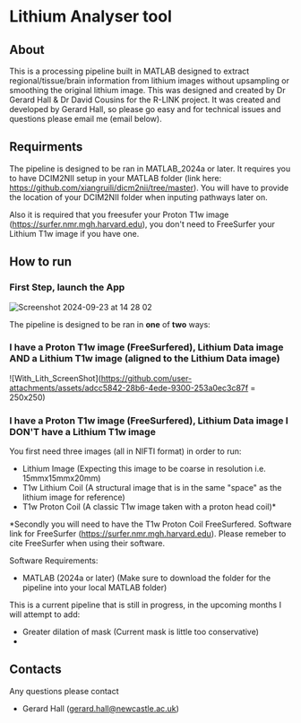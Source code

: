 # Lithium Analyser tool

## About
This is a processing pipeline built in MATLAB designed to extract regional/tissue/brain information from lithium images without upsampling or smoothing the original lithium image. 
This was designed and created by Dr Gerard Hall & Dr David Cousins for the R-LINK project. It was created and developed by Gerard Hall, so please go easy and for technical issues and questions please email me (email below). 

## Requirments
The pipeline is designed to be ran in MATLAB_2024a or later. It requires you to have DCIM2NII setup in your MATLAB folder (link here: https://github.com/xiangruili/dicm2nii/tree/master). You will have to provide the location of your DCIM2NII folder when inputing pathways later on. 

Also it is required that you freesufer your Proton T1w image (https://surfer.nmr.mgh.harvard.edu), you don't need to FreeSurfer your Lithium T1w image if you have one. 

## How to run

### First Step, launch the App 

![Screenshot 2024-09-23 at 14 28 02](https://github.com/user-attachments/assets/fedcda28-2a7a-49c9-b590-a12328a92e82)

The pipeline is designed to be ran in **one** of **two** ways: 

### I have a Proton T1w image (FreeSurfered), Lithium Data image **AND** a Lithium T1w image (aligned to the Lithium Data image)

![With_Lith_ScreenShot](https://github.com/user-attachments/assets/adcc5842-28b6-4ede-9300-253a0ec3c87f = 250x250)


### I have a Proton T1w image (FreeSurfered), Lithium Data image **I DON'T** have a Lithium T1w image 




You first need three images (all in NIFTI format) in order to run: 
  - Lithium Image (Expecting this image to be coarse in resolution i.e. 15mmx15mmx20mm)
  - T1w Lithium Coil (A structural image that is in the same "space" as the lithium image for reference) 
  - T1w Proton Coil (A classic T1w image taken with a proton head coil)* 

*Secondly you will need to have the T1w Proton Coil FreeSurfered. Software link for FreeSurfer (https://surfer.nmr.mgh.harvard.edu). 
Please remeber to cite FreeSurfer when using their software. 

Software Requirements: 
- MATLAB (2024a or later) (Make sure to download the folder for the pipeline into your local MATLAB folder)

This is a current pipeline that is still in progress, in the upcoming months I will attempt to add:
  - Greater dilation of mask (Current mask is little too conservative)
  - 


## Contacts
Any questions please contact 
 - Gerard Hall (gerard.hall@newcastle.ac.uk) 
